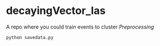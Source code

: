 # decayingVector_las
A repo where you could train events to cluster
*Preprocessing*
```
python savedata.py
```
